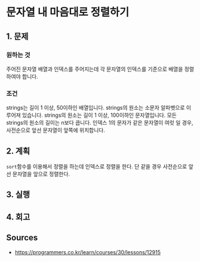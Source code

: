 # 문자열 내 마음대로 정렬하기

## 1. 문제

### 원하는 것

주어진 문자열 배열과 인덱스를 주어지는데 각 문자열의 인덱스를 기준으로 배열을 정렬하여야 합니다.

### 조건

strings는 길이 1 이상, 50이하인 배열입니다.
strings의 원소는 소문자 알파벳으로 이루어져 있습니다.
strings의 원소는 길이 1 이상, 100이하인 문자열입니다.
모든 strings의 원소의 길이는 n보다 큽니다.
인덱스 1의 문자가 같은 문자열이 여럿 일 경우, 사전순으로 앞선 문자열이 앞쪽에 위치합니다.

## 2. 계획

`sort`함수를 이용해서 정렬을 하는데 인덱스로 정렬을 한다. 단 같을 경우 사전순으로 앞선 문자열을 앞으로 정렬한다.

## 3. 실행

## 4. 회고

## Sources

* <https://programmers.co.kr/learn/courses/30/lessons/12915>